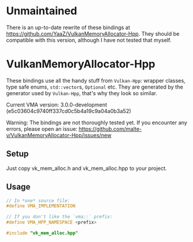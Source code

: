 # Unmaintained
There is an up-to-date rewrite of these bindings at https://github.com/YaaZ/VulkanMemoryAllocator-Hpp. They should be compatible with this version, although I have not tested that myself.

# VulkanMemoryAllocator-Hpp
These bindings use all the handy stuff from `Vulkan-Hpp`: wrapper classes, type safe enums, `std::vector`s, `Optional` etc. They are generated by the generator used by `Vulkan-Hpp`, that's why they look so similar.

Current VMA version: 3.0.0-development (e5c03604c9740ff337cd0c5b4a19c9a04a0b3a52)

Warning: The bindings are not thoroughly tested yet. If you encounter any errors, please open an issue: https://github.com/malte-v/VulkanMemoryAllocator-Hpp/issues/new

Setup
--
Just copy vk_mem_alloc.h and vk_mem_alloc.hpp to your project.

Usage
--
```c++
// In *one* source file:
#define VMA_IMPLEMENTATION

// If you don't like the `vma::` prefix:
#define VMA_HPP_NAMESPACE <prefix>

#include "vk_mem_alloc.hpp"
```
